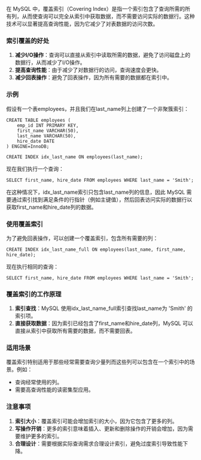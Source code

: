 在 MySQL 中，覆盖索引（Covering Index）是指一个索引包含了查询所需的所有列，从而使查询可以完全从索引中获取数据，而不需要访问实际的数据行。这种技术可以显著提高查询性能，因为它减少了对表数据的访问次数。
### 索引覆盖的好处

1. **减少I/O操作**：查询可以直接从索引中读取所需的数据，避免了访问磁盘上的数据行，从而减少了I/O操作。
2. **提高查询性能**：由于减少了对数据行的访问，查询速度会更快。
3. **减少回表操作**：避免了回表操作，因为所有需要的数据都在索引中。
### 示例
假设有一个表employees，并且我们在last_name列上创建了一个非聚簇索引：
```
CREATE TABLE employees (
    emp_id INT PRIMARY KEY,
    first_name VARCHAR(50),
    last_name VARCHAR(50),
    hire_date DATE
) ENGINE=InnoDB;

CREATE INDEX idx_last_name ON employees(last_name);
```
现在我们执行一个查询：
```
SELECT first_name, hire_date FROM employees WHERE last_name = 'Smith';
```
在这种情况下，idx_last_name索引只包含last_name列的信息，因此 MySQL 需要通过索引找到满足条件的行指针（例如主键值），然后回表访问实际的数据行以获取first_name和hire_date列的数据。
### 使用覆盖索引
为了避免回表操作，可以创建一个覆盖索引，包含所有需要的列：
```
CREATE INDEX idx_last_name_full ON employees(last_name, first_name, hire_date);
```
现在执行相同的查询：
```
SELECT first_name, hire_date FROM employees WHERE last_name = 'Smith';
```
### 覆盖索引的工作原理

1. **索引查找**：MySQL 使用idx_last_name_full索引查找last_name为 'Smith' 的索引项。
2. **直接获取数据**：因为索引已经包含了first_name和hire_date列，MySQL 可以直接从索引中获取所有需要的数据，而不需要回表。
### 适用场景
覆盖索引特别适用于那些经常需要查询少量列而这些列可以包含在一个索引中的场景。例如：

- 查询经常使用的列。
- 需要高查询性能的读密集型应用。
### 注意事项

1. **索引大小**：覆盖索引可能会增加索引的大小，因为它包含了更多的列。
2. **写操作开销**：更多的索引意味着插入、更新和删除操作的开销会增加，因为需要维护更多的索引。
3. **合理设计**：需要根据实际查询需求合理设计索引，避免过度索引导致性能下降。
